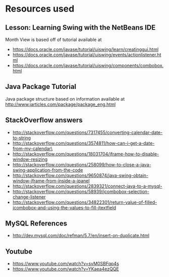 # Resources used

## Lesson: Learning Swing with the NetBeans IDE
Month View is based off of tutorial available at
* https://docs.oracle.com/javase/tutorial/uiswing/learn/creatinggui.html
* https://docs.oracle.com/javase/tutorial/uiswing/events/actionlistener.html
* https://docs.oracle.com/javase/tutorial/uiswing/components/combobox.html

## Java Package Tutorial
Java package structure based on information available at http://www.jarticles.com/package/package_eng.html

## StackOverflow answers
* http://stackoverflow.com/questions/7317455/converting-calendar-date-to-string
* http://stackoverflow.com/questions/3574811/how-can-i-get-a-date-from-my-calendar\
* http://stackoverflow.com/questions/18031704/jframe-how-to-disable-window-resizing
* http://stackoverflow.com/questions/258099/how-to-close-a-java-swing-application-from-the-code
* http://stackoverflow.com/questions/9650874/java-swing-obtain-window-jframe-from-inside-a-jpanel
* http://stackoverflow.com/questions/2839321/connect-java-to-a-mysql-
* http://stackoverflow.com/questions/58939/jcombobox-selection-change-listener
* http://stackoverflow.com/questions/34822301/return-value-of-filled-jcombobox-and-using-the-values-to-fill-jtextfield

## MySQL References
* http://dev.mysql.com/doc/refman/5.7/en/insert-on-duplicate.html

## Youtube
* https://www.youtube.com/watch?v=svM0SBFqp4s
* https://www.youtube.com/watch?v=YKaea4ezQQE
